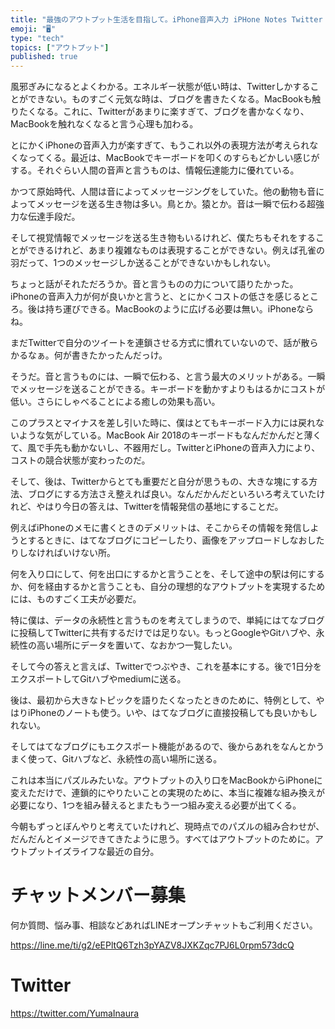 ```yaml
---
title: "最強のアウトプット生活を目指して。iPhone音声入力 iPHone Notes Twitter Github Medium IFTTT Z"
emoji: "🖥"
type: "tech"
topics: ["アウトプット"]
published: true
---
```


風邪ぎみになるとよくわかる。エネルギー状態が低い時は、Twitterしかすることができない。ものすごく元気な時は、ブログを書きたくなる。MacBookも触りたくなる。これに、Twitterがあまりに楽すぎて、ブログを書かなくなり、MacBookを触れなくなると言う心理も加わる。

とにかくiPhoneの音声入力が楽すぎて、もうこれ以外の表現方法が考えられなくなってくる。最近は、MacBookでキーボードを叩くのすらもどかしい感じがする。それぐらい人間の音声と言うものは、情報伝達能力に優れている。

かつて原始時代、人間は音によってメッセージングをしていた。他の動物も音によってメッセージを送る生き物は多い。鳥とか。猿とか。音は一瞬で伝わる超強力な伝達手段だ。

そして視覚情報でメッセージを送る生き物もいるけれど、僕たちもそれをすることができるけれど、あまり複雑なものは表現することができない。例えば孔雀の羽だって、1つのメッセージしか送ることができないかもしれない。

ちょっと話がそれただろうか。音と言うものの力について語りたかった。iPhoneの音声入力が何が良いかと言うと、とにかくコストの低さを感じるところ。後は持ち運びできる。MacBookのように広げる必要は無い。iPhoneならね。

まだTwitterで自分のツイートを連鎖させる方式に慣れていないので、話が散らかるなぁ。何が書きたかったんだっけ。

そうだ。音と言うものには、一瞬で伝わる、と言う最大のメリットがある。一瞬でメッセージを送ることができる。キーボードを動かすよりもはるかにコストが低い。さらにしゃべることによる癒しの効果も高い。

このプラスとマイナスを差し引いた時に、僕はとてもキーボード入力には戻れないような気がしている。MacBook Air 2018のキーボードもなんだかんだと薄くて、風で手先も動かないし、不器用だし。TwitterとiPhoneの音声入力により、コストの競合状態が変わったのだ。

そして、後は、Twitterからとても重要だと自分が思うもの、大きな塊にする方法、ブログにする方法さえ整えれば良い。なんだかんだといろいろ考えていたけれど、やはり今日の答えは、Twitterを情報発信の基地にすることだ。

例えばiPhoneのメモに書くときのデメリットは、そこからその情報を発信しようとするときに、はてなブログにコピーしたり、画像をアップロードしなおしたりしなければいけない所。

何を入り口にして、何を出口にするかと言うことを、そして途中の駅は何にするか、何を経由するかと言うことも、自分の理想的なアウトプットを実現するためには、ものすごく工夫が必要だ。

特に僕は、データの永続性と言うものを考えてしまうので、単純にはてなブログに投稿してTwitterに共有するだけでは足りない。もっとGoogleやGitハブや、永続性の高い場所にデータを置いて、なおかつ一覧したい。

そして今の答えと言えば、Twitterでつぶやき、これを基本にする。後で1日分をエクスポートしてGitハブやmediumに送る。

後は、最初から大きなトピックを語りたくなったときのために、特例として、やはりiPhoneのノートも使う。いや、はてなブログに直接投稿しても良いかもしれない。

そしてはてなブログにもエクスポート機能があるので、後からあれをなんとかうまく使って、Gitハブなど、永続性の高い場所に送る。

これは本当にパズルみたいな。アウトプットの入り口をMacBookからiPhoneに変えただけで、連鎖的にやりたいことの実現のために、本当に複雑な組み換えが必要になり、1つを組み替えるとまたもう一つ組み変える必要が出てくる。

今朝もずっとぼんやりと考えていたけれど、現時点でのパズルの組み合わせが、だんだんとイメージできてきたように思う。すべてはアウトプットのために。アウトプットイズライフな最近の自分。








<!-- Update From Qiita API -->

# チャットメンバー募集


何か質問、悩み事、相談などあればLINEオープンチャットもご利用ください。

https://line.me/ti/g2/eEPltQ6Tzh3pYAZV8JXKZqc7PJ6L0rpm573dcQ





# Twitter


https://twitter.com/YumaInaura


<!-- Update From Qiita API -->


